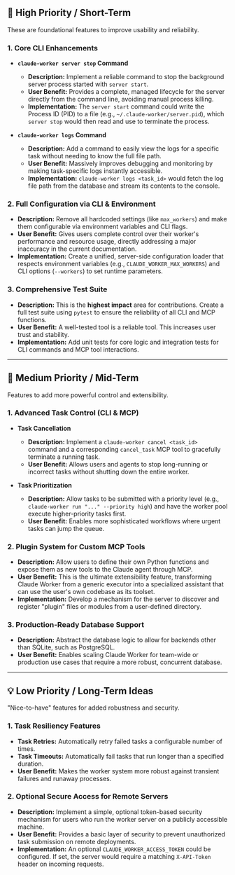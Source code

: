 ## 🚀 High Priority / Short-Term

These are foundational features to improve usability and reliability.

### 1. Core CLI Enhancements

*   **`claude-worker server stop` Command**
    *   **Description:** Implement a reliable command to stop the background server process started with `server start`.
    *   **User Benefit:** Provides a complete, managed lifecycle for the server directly from the command line, avoiding manual process killing.
    *   **Implementation:** The `server start` command could write the Process ID (PID) to a file (e.g., `~/.claude-worker/server.pid`), which `server stop` would then read and use to terminate the process.

*   **`claude-worker logs` Command**
    *   **Description:** Add a command to easily view the logs for a specific task without needing to know the full file path.
    *   **User Benefit:** Massively improves debugging and monitoring by making task-specific logs instantly accessible.
    *   **Implementation:** `claude-worker logs <task_id>` would fetch the log file path from the database and stream its contents to the console.

### 2. Full Configuration via CLI & Environment

*   **Description:** Remove all hardcoded settings (like `max_workers`) and make them configurable via environment variables and CLI flags.
*   **User Benefit:** Gives users complete control over their worker's performance and resource usage, directly addressing a major inaccuracy in the current documentation.
*   **Implementation:** Create a unified, server-side configuration loader that respects environment variables (e.g., `CLAUDE_WORKER_MAX_WORKERS`) and CLI options (`--workers`) to set runtime parameters.

### 3. Comprehensive Test Suite

*   **Description:** This is the **highest impact** area for contributions. Create a full test suite using `pytest` to ensure the reliability of all CLI and MCP functions.
*   **User Benefit:** A well-tested tool is a reliable tool. This increases user trust and stability.
*   **Implementation:** Add unit tests for core logic and integration tests for CLI commands and MCP tool interactions.

---

## 🌱 Medium Priority / Mid-Term

Features to add more powerful control and extensibility.

### 1. Advanced Task Control (CLI & MCP)

*   **Task Cancellation**
    *   **Description:** Implement a `claude-worker cancel <task_id>` command and a corresponding `cancel_task` MCP tool to gracefully terminate a running task.
    *   **User Benefit:** Allows users and agents to stop long-running or incorrect tasks without shutting down the entire worker.

*   **Task Prioritization**
    *   **Description:** Allow tasks to be submitted with a priority level (e.g., `claude-worker run "..." --priority high`) and have the worker pool execute higher-priority tasks first.
    *   **User Benefit:** Enables more sophisticated workflows where urgent tasks can jump the queue.

### 2. Plugin System for Custom MCP Tools

*   **Description:** Allow users to define their own Python functions and expose them as new tools to the Claude agent through MCP.
*   **User Benefit:** This is the ultimate extensibility feature, transforming Claude Worker from a generic executor into a specialized assistant that can use the user's own codebase as its toolset.
*   **Implementation:** Develop a mechanism for the server to discover and register "plugin" files or modules from a user-defined directory.

### 3. Production-Ready Database Support

*   **Description:** Abstract the database logic to allow for backends other than SQLite, such as PostgreSQL.
*   **User Benefit:** Enables scaling Claude Worker for team-wide or production use cases that require a more robust, concurrent database.

---

## 💡 Low Priority / Long-Term Ideas

"Nice-to-have" features for added robustness and security.

### 1. Task Resiliency Features

*   **Task Retries:** Automatically retry failed tasks a configurable number of times.
*   **Task Timeouts:** Automatically fail tasks that run longer than a specified duration.
*   **User Benefit:** Makes the worker system more robust against transient failures and runaway processes.

### 2. Optional Secure Access for Remote Servers

*   **Description:** Implement a simple, optional token-based security mechanism for users who run the worker server on a publicly accessible machine.
*   **User Benefit:** Provides a basic layer of security to prevent unauthorized task submission on remote deployments.
*   **Implementation:** An optional `CLAUDE_WORKER_ACCESS_TOKEN` could be configured. If set, the server would require a matching `X-API-Token` header on incoming requests.
